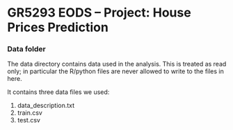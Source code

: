 # GR5293 EODS – Project: House Prices Prediction

### Data folder

The data directory contains data used in the analysis. This is treated as read only; in particular the R/python files are never allowed to write to the files in here. 

It contains three data files we used:
1. data_description.txt
2. train.csv
3. test.csv
